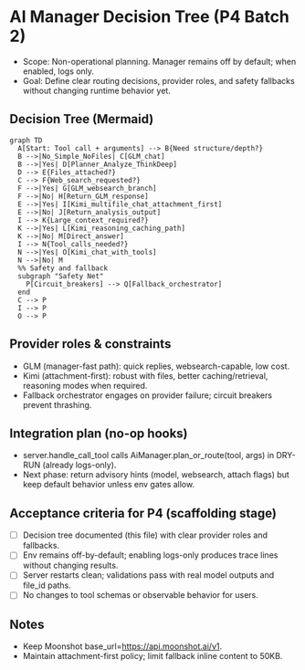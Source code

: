 # AI Manager Decision Tree (P4 Batch 2)

- Scope: Non-operational planning. Manager remains off by default; when enabled, logs only.
- Goal: Define clear routing decisions, provider roles, and safety fallbacks without changing runtime behavior yet.

## Decision Tree (Mermaid)
```mermaid
graph TD
  A[Start: Tool call + arguments] --> B{Need structure/depth?}
  B -->|No_Simple_NoFiles| C[GLM_chat]
  B -->|Yes| D[Planner_Analyze_ThinkDeep]
  D --> E{Files_attached?}
  C --> F{Web_search_requested?}
  F -->|Yes| G[GLM_websearch_branch]
  F -->|No| H[Return_GLM_response]
  E -->|Yes| I[Kimi_multifile_chat_attachment_first]
  E -->|No| J[Return_analysis_output]
  I --> K{Large_context_required?}
  K -->|Yes| L[Kimi_reasoning_caching_path]
  K -->|No| M[Direct_answer]
  I --> N{Tool_calls_needed?}
  N -->|Yes| O[Kimi_chat_with_tools]
  N -->|No| M
  %% Safety and fallback
  subgraph "Safety Net"
    P[Circuit_breakers] --> Q[Fallback_orchestrator]
  end
  C --> P
  I --> P
  O --> P
```

## Provider roles & constraints
- GLM (manager-fast path): quick replies, websearch-capable, low cost.
- Kimi (attachment-first): robust with files, better caching/retrieval, reasoning modes when required.
- Fallback orchestrator engages on provider failure; circuit breakers prevent thrashing.

## Integration plan (no-op hooks)
- server.handle_call_tool calls AiManager.plan_or_route(tool, args) in DRY-RUN (already logs-only).
- Next phase: return advisory hints (model, websearch, attach flags) but keep default behavior unless env gates allow.

## Acceptance criteria for P4 (scaffolding stage)
- [ ] Decision tree documented (this file) with clear provider roles and fallbacks.
- [ ] Env remains off-by-default; enabling logs-only produces trace lines without changing results.
- [ ] Server restarts clean; validations pass with real model outputs and file_id paths.
- [ ] No changes to tool schemas or observable behavior for users.

## Notes
- Keep Moonshot base_url=https://api.moonshot.ai/v1.
- Maintain attachment-first policy; limit fallback inline content to 50KB.

